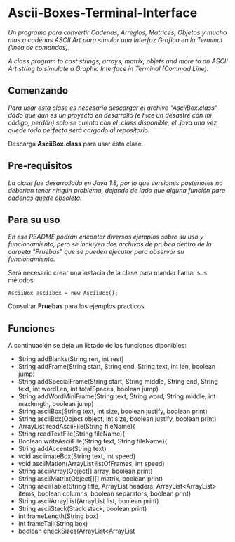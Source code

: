 # Ascii-Boxes-Terminal-Interface
_Un programa para convertir Cadenas, Arreglos, Matrices, Objetos y mucho mas a cadenas ASCII Art para simular una Interfaz Grafica en la Terminal (linea de comandos)._

_A class program to cast strings, arrays, matrix, objets and more to an ASCII Art string to simulate a Graphic Interface in Terminal (Commad Line)._

## Comenzando

_Para usar esta clase es necesario descargar el archivo "AsciiBox.class" dado que aun es un proyecto en desarrollo (e hice un desastre con mi código, perdón) solo se cuenta con el .class disponible, el .java una vez quede todo perfecto será cargado al repositorio._

Descarga **AsciiBox.class** para usar ésta clase.

## Pre-requisitos 

_La clase fue desarrollada en Java 1.8, por lo que versiones posteriores no deberían tener ningún problema, dejando de lado que alguna función para cadenas quede obsoleta._

## Para su uso

_En ese README podrán encontar diversos ejemplos sobre su uso y funcionamiento, pero se incluyen dos archivos de prubea dentro de la carpeta "Pruebas" que se pueden ejecutar para observar su funcionamiento._

Será necesario crear una instacia de la clase para mandar llamar sus métodos:
```
AsciiBox asciibox = new AsciiBox();
```
Consultar **Pruebas** para los ejemplos practicos.

## Funciones

A continuación se deja un listado de las funciones diponibles:

* String addBlanks(String ren, int rest)
* String addFrame(String start, String end, String text, int len, boolean jump)
* String addSpecialFrame(String start, String middle, String end, String text, int wordLen, int totalSpaces, boolean jump)
* String addWordMiniFrame(String text, String word, String middle, int maxlength, boolean jump)
* String asciiBox(String text, int size, boolean justify, boolean print)
* String asciiBox(Object object, int size, boolean justify, boolean print)
* ArrayList<String> readAsciiFile(String fileName){ 
* String readTextFile(String fileName){ 
* Boolean writeAsciiFile(String text, String fileName){ 
* String addAccents(String text)
* void asciimateBox(String text, int speed)
* void asciiMation(ArrayList<String> listOfFrames, int speed)
* String asciiArray(Object[] array, boolean print)
* String asciiMatrix(Object[][] matrix, boolean print)
* String asciiTable(String title, ArrayList<String> headers, ArrayList<ArrayList<Object>> items, boolean columns, boolean separators, boolean print)
* String asciiArrayList(ArrayList<Object> list, boolean print)
* String asciiStack(Stack<Object> stack, boolean print)
* int frameLength(String box)
* int frameTall(String box)
* boolean checkSizes(ArrayList<ArrayList<Object>> items, int size, boolean columns)
* void show(Object o)
* void cls()throws IOException, InterruptedException
* void wait(int time) throws InterruptedException
* String characterMap()


_Cada función cuenta con su respectiva documentación que puede consultarse en la carpeta "Documentación" de este proyecto._

Consultar **Documentacion** para los ejemplos practicos.

## Versionado 📌

_1.0_
Primera versión oficial, sujeta a actualizaciones.

## Autores ✒️

* **Hernández Ferreiro Enrique Ehecatl**
_Facultad de Ciencias, UNAM._
_linkhernandez@ciencias.unam.mx_
_Link8838_

## Licencia 📄

_Esta clase es de uso libre para cualquiera que la necesite, por el momento no cuenta con código abierto, pero eso no limita su libre uso, en un futuro se cargará todo el código para hacerla de código abierto._

---
Que nadie te diga que la terminal no es una interfaz gráfica. (Link8838).
